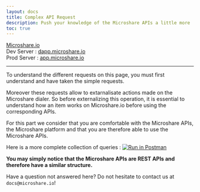 ```yaml
---
layout: docs
title: Complex API Request
description: Push your knowledge of the Microshare APIs a little more
toc: true
---
```


[Microshare.io](https://microshare.io)<br>
Dev Server : [dapp.microshare.io](https://dapp.microshare.io/login)<br>
Prod Server : [app.microshare.io](https://app.microshare.io/login)

---------------------------------------

To understand the different requests on this page, you must first understand and have taken the simple requests. 

Moreover these requests allow to extarnalisate actions made on the Microshare dialer. So before externalizing this operation, it is essential to understand how an item works on Microshare.io before using the corresponding APIs.

For this part we consider that you are comfortable with the Microshare APIs, the Microshare platform and that you are therefore able to use the Microshare APIs.

Here is a more complete collection of queries : [![Run in Postman](https://run.pstmn.io/button.svg)](https://app.getpostman.com/run-collection/4fb344186fd83d5d10cc)

**You may simply notice that the Microshare APIs are REST APIs and therefore have a similar structure.**

Have a question not answered here? Do not hesitate to contact us at `docs@microshare.io`!
